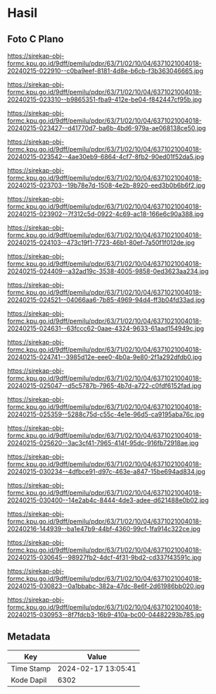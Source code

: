 # Hasil

## Foto C Plano

https://sirekap-obj-formc.kpu.go.id/9dff/pemilu/pdpr/63/71/02/10/04/6371021004018-20240215-022910--c0ba9eef-8181-4d8e-b6cb-f3b363046665.jpg

https://sirekap-obj-formc.kpu.go.id/9dff/pemilu/pdpr/63/71/02/10/04/6371021004018-20240215-023310--b9865351-fba9-412e-be04-f842447cf95b.jpg

https://sirekap-obj-formc.kpu.go.id/9dff/pemilu/pdpr/63/71/02/10/04/6371021004018-20240215-023427--d41770d7-ba6b-4bd6-979a-ae068138ce50.jpg

https://sirekap-obj-formc.kpu.go.id/9dff/pemilu/pdpr/63/71/02/10/04/6371021004018-20240215-023542--4ae30eb9-6864-4cf7-8fb2-90ed01f52da5.jpg

https://sirekap-obj-formc.kpu.go.id/9dff/pemilu/pdpr/63/71/02/10/04/6371021004018-20240215-023703--19b78e7d-1508-4e2b-8920-eed3b0b6b6f2.jpg

https://sirekap-obj-formc.kpu.go.id/9dff/pemilu/pdpr/63/71/02/10/04/6371021004018-20240215-023902--7f312c5d-0922-4c69-ac18-166e6c90a388.jpg

https://sirekap-obj-formc.kpu.go.id/9dff/pemilu/pdpr/63/71/02/10/04/6371021004018-20240215-024103--473c19f1-7723-46b1-80ef-7a50f1f012de.jpg

https://sirekap-obj-formc.kpu.go.id/9dff/pemilu/pdpr/63/71/02/10/04/6371021004018-20240215-024409--a32ad19c-3538-4005-9858-0ed3623aa234.jpg

https://sirekap-obj-formc.kpu.go.id/9dff/pemilu/pdpr/63/71/02/10/04/6371021004018-20240215-024521--04066aa6-7b85-4969-94d4-ff3b04fd33ad.jpg

https://sirekap-obj-formc.kpu.go.id/9dff/pemilu/pdpr/63/71/02/10/04/6371021004018-20240215-024631--63fccc62-0aae-4324-9633-61aad154949c.jpg

https://sirekap-obj-formc.kpu.go.id/9dff/pemilu/pdpr/63/71/02/10/04/6371021004018-20240215-024741--3985d12e-eee0-4b0a-9e80-2f1a292dfdb0.jpg

https://sirekap-obj-formc.kpu.go.id/9dff/pemilu/pdpr/63/71/02/10/04/6371021004018-20240215-025047--d5c5787b-7965-4b7d-a722-c0fdf6152fad.jpg

https://sirekap-obj-formc.kpu.go.id/9dff/pemilu/pdpr/63/71/02/10/04/6371021004018-20240215-025359--5288c75d-c55c-4e1e-96d5-ca9195aba76c.jpg

https://sirekap-obj-formc.kpu.go.id/9dff/pemilu/pdpr/63/71/02/10/04/6371021004018-20240215-025620--3ac3cf41-7965-414f-95dc-916fb72918ae.jpg

https://sirekap-obj-formc.kpu.go.id/9dff/pemilu/pdpr/63/71/02/10/04/6371021004018-20240215-030234--4dfbce91-d97c-463e-a847-15be694ad834.jpg

https://sirekap-obj-formc.kpu.go.id/9dff/pemilu/pdpr/63/71/02/10/04/6371021004018-20240215-030400--14e2ab4c-8444-4de3-adee-d621488e0b02.jpg

https://sirekap-obj-formc.kpu.go.id/9dff/pemilu/pdpr/63/71/02/10/04/6371021004018-20240216-144939--ba1e47b9-44bf-4360-99cf-1fa914c322ce.jpg

https://sirekap-obj-formc.kpu.go.id/9dff/pemilu/pdpr/63/71/02/10/04/6371021004018-20240215-030645--98927fb2-4dcf-4f31-9bd2-cd337f43591c.jpg

https://sirekap-obj-formc.kpu.go.id/9dff/pemilu/pdpr/63/71/02/10/04/6371021004018-20240215-030823--0a1bbabc-382a-47dc-8e6f-2d61986bb020.jpg

https://sirekap-obj-formc.kpu.go.id/9dff/pemilu/pdpr/63/71/02/10/04/6371021004018-20240215-030953--8f7fdcb3-16b9-410a-bc00-04482293b785.jpg


## Metadata

| Key        | Value               |
| ---------- | ------------------- |
| Time Stamp | 2024-02-17 13:05:41 |
| Kode Dapil | 6302                |



